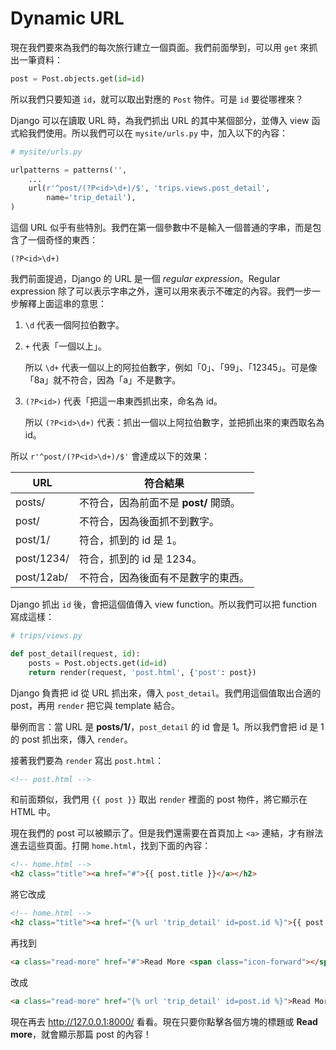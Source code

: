 # Dynamic URL

現在我們要來為我們的每次旅行建立一個頁面。我們前面學到，可以用 `get` 來抓出一筆資料：

```python
post = Post.objects.get(id=id)
```

所以我們只要知道 `id`，就可以取出對應的 `Post` 物件。可是 `id` 要從哪裡來？

Django 可以在讀取 URL 時，為我們抓出 URL 的其中某個部分，並傳入 view 函式給我們使用。所以我們可以在 `mysite/urls.py` 中，加入以下的內容：


```python
# mysite/urls.py

urlpatterns = patterns('',
    ...
    url(r'^post/(?P<id>\d+)/$', 'trips.views.post_detail',
        name='trip_detail'),
)
```

這個 URL 似乎有些特別。我們在第一個參數中不是輸入一個普通的字串，而是包含了一個奇怪的東西：

```
(?P<id>\d+)
```

我們前面提過，Django 的 URL 是一個 *regular expression*。Regular expression 除了可以表示字串之外，還可以用來表示不確定的內容。我們一步一步解釋上面這串的意思：

1. `\d` 代表一個阿拉伯數字。

2. `+` 代表「一個以上」。

    所以 `\d+` 代表一個以上的阿拉伯數字，例如「0」、「99」、「12345」。可是像「8a」就不符合，因為「a」不是數字。

3. `(?P<id>)` 代表「把這一串東西抓出來，命名為 id。

    所以 `(?P<id>\d+)` 代表：抓出一個以上阿拉伯數字，並把抓出來的東西取名為 id。

所以 `r'^post/(?P<id>\d+)/$'` 會達成以下的效果：

URL       | 符合結果
----------|------------------------
posts/    | 不符合，因為前面不是 **post/** 開頭。
post/     | 不符合，因為後面抓不到數字。
post/1/   | 符合，抓到的 id 是 1。
post/1234/| 符合，抓到的 id 是 1234。
post/12ab/| 不符合，因為後面有不是數字的東西。

Django 抓出 `id` 後，會把這個值傳入 view function。所以我們可以把 function 寫成這樣：

```python
# trips/views.py

def post_detail(request, id):
    posts = Post.objects.get(id=id)
    return render(request, 'post.html', {'post': post})
```

Django 負責把 id 從 URL 抓出來，傳入 `post_detail`。我們用這個值取出合適的 post，再用 `render` 把它與 template 結合。

舉例而言：當 URL 是 **posts/1/**，`post_detail` 的 id 會是 1。所以我們會把 id 是 1 的 post 抓出來，傳入 `render`。

接著我們要為 `render` 寫出 `post.html`：

```html
<!-- post.html -->
```

和前面類似，我們用 `{{ post }}` 取出 `render` 裡面的 post 物件，將它顯示在 HTML 中。

現在我們的 post 可以被顯示了。但是我們還需要在首頁加上 `<a>` 連結，才有辦法進去這些頁面。打開 `home.html`，找到下面的內容：

```html
<!-- home.html -->
<h2 class="title"><a href="#">{{ post.title }}</a></h2>
```

將它改成

```html
<!-- home.html -->
<h2 class="title"><a href="{% url 'trip_detail' id=post.id %}">{{ post.title }}</a></h2>
```

再找到

```html
<a class="read-more" href="#">Read More <span class="icon-forward"></span></a>
```

改成

```html
<a class="read-more" href="{% url 'trip_detail' id=post.id %}">Read More <span class="icon-forward"></span></a>
```

現在再去 <http://127.0.0.1:8000/> 看看。現在只要你點擊各個方塊的標題或 **Read more**，就會顯示那篇 post 的內容！
